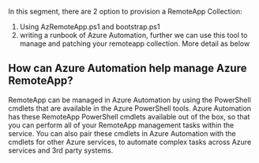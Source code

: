 In this segment, there are 2 option to provision a RemoteApp Collection:
  1. Using AzRemoteApp.ps1 and bootstrap.ps1 
  2. writing a runbook of Azure Automation, further we can use this tool to manage and patching your remoteapp collection.
  More detail as below


## How can Azure Automation help manage Azure RemoteApp?

  RemoteApp can be managed in Azure Automation by using the PowerShell cmdlets that are available in the Azure PowerShell tools. 
  Azure Automation has these RemoteApp PowerShell cmdlets available out of the box, so that you can perform all of your RemoteApp management tasks within the service. 
  You can also pair these cmdlets in Azure Automation with the cmdlets for other Azure services, to automate complex tasks across Azure services and 3rd party systems.

